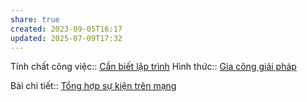 ```yaml
---
share: true
created: 2023-09-05T16:17
updated: 2025-07-09T17:32
---
```

Tính chất công việc:: [Cần biết lập trình](../../%C4%90%E1%BA%B7c%20%C4%91i%E1%BB%83m%20c%C3%B4ng%20vi%E1%BB%87c/Y%C3%AAu%20c%E1%BA%A7u%20c%C3%B4ng%20ngh%E1%BB%87/C%E1%BA%A7n%20bi%E1%BA%BFt%20l%E1%BA%ADp%20tr%C3%ACnh.md)
Hình thức:: [Gia công giải pháp](../../%C4%90%E1%BA%B7c%20%C4%91i%E1%BB%83m%20c%C3%B4ng%20vi%E1%BB%87c/H%C3%ACnh%20th%E1%BB%A9c%20c%C3%B4ng%20vi%E1%BB%87c/Gia%20c%C3%B4ng%20gi%E1%BA%A3i%20ph%C3%A1p.md)

Bài chi tiết:: [Tổng hợp sự kiện trên mạng](../../../../%F0%9F%93%90D%E1%BB%B1%20%C3%A1n/T%E1%BB%B1%20%C4%91%E1%BB%99ng%20ho%C3%A1/T%E1%BB%95ng%20h%E1%BB%A3p%20s%E1%BB%B1%20ki%E1%BB%87n%20tr%C3%AAn%20m%E1%BA%A1ng.md)
